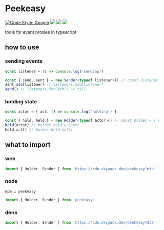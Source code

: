 # Peekeasy
[![Code Style: Google](https://img.shields.io/badge/code%20style-google-blueviolet.svg)](https://github.com/google/gts)
[![](https://badgen.net/npm/types/tslib?icon=typescript&label&color=black)](https://github.com/domrally/peekeasy/blob/main/build/types/index.d.ts)
[![](https://badgen.net/badge/license/Fair?color=grey)](https://github.com/domrally/peekeasy/blob/main/LICENSE)
[![](https://badgen.net/github/status/domrally/peekeasy?icon=github&label&color=black&scale=1.3)](https://github.com/domrally/peekeasy/actions)

tools for event proxies in typescript

## how to use

### sending events
```ts
const listener = () => console.log('sending')

const { send, sent } = new Sender<typeof listener>() // const listeners = new Set()
sent.add(listener) // listeners.add(listener)
send() // listeners.forEach(t => t())

```

### holding state
```ts
const actor = { act: () => console.log('holding') }

const { hold, held } = new Holder<typeof actor>() // const holder = { held: null }
hold(actor) // holder.held = actor
held.act() // holder.held.act()

```

## what to import

### web
```js
import { Holder, Sender } from 'https://cdn.skypack.dev/peekeasy?min'
```

### node
```
npm i peekeasy
```
```js
import { Holder, Sender } from 'peekeasy'
```

### deno
```ts
import { Holder, Sender } from 'https://cdn.skypack.dev/peekeasy?dts'
```
